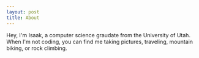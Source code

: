 ```yaml
---
layout: post
title: About
---
```


Hey, I'm Isaak, a computer science graudate from the University of Utah.
When I'm not coding, you can find me taking pictures, traveling, mountain biking, or rock climbing.
